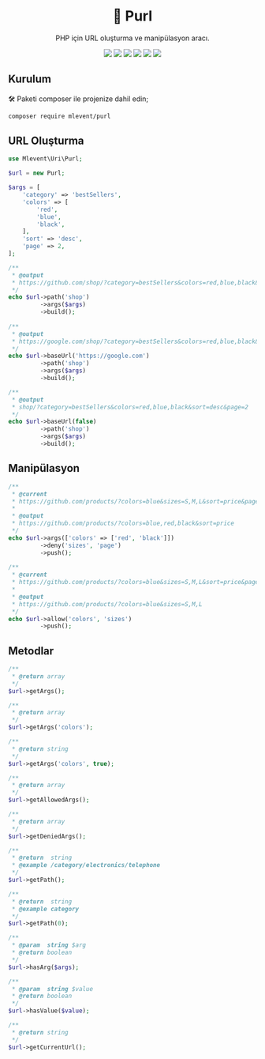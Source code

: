 <h1 align="center">🧾 Purl</h1>
<p align="center">PHP için URL oluşturma ve manipülasyon aracı.</p>

<p align="center">
<img src="https://img.shields.io/packagist/v/mlevent/purl?style=plastic"/>
<img src="https://img.shields.io/github/license/mlevent/purl?style=plastic"/>
<img src="https://img.shields.io/github/issues/mlevent/purl?style=plastic"/>
<img src="https://img.shields.io/github/last-commit/mlevent/purl?style=plastic"/>
<img src="https://img.shields.io/github/stars/mlevent/purl?style=plastic"/>
<img src="https://img.shields.io/github/forks/mlevent/purl?style=plastic"/>
</p>

## Kurulum

🛠️ Paketi composer ile projenize dahil edin;

```bash
composer require mlevent/purl
```

## URL Oluşturma

```php
use Mlevent\Uri\Purl;

$url = new Purl;

$args = [
    'category' => 'bestSellers', 
    'colors' => [
        'red', 
        'blue',
        'black',
    ], 
    'sort' => 'desc',
    'page' => 2,
];

/**
 * @output
 * https://github.com/shop/?category=bestSellers&colors=red,blue,black&sort=desc&page=2
 */
echo $url->path('shop')
         ->args($args)
         ->build();
         
/**
 * @output
 * https://google.com/shop/?category=bestSellers&colors=red,blue,black&sort=desc&page=2
 */
echo $url->baseUrl('https://google.com')
         ->path('shop')
         ->args($args)
         ->build();

/**
 * @output
 * shop/?category=bestSellers&colors=red,blue,black&sort=desc&page=2
 */
echo $url->baseUrl(false)
         ->path('shop')
         ->args($args)
         ->build();
```

## Manipülasyon

```php
/**
 * @current
 * https://github.com/products/?colors=blue&sizes=S,M,L&sort=price&page=2
 * 
 * @output
 * https://github.com/products/?colors=blue,red,black&sort=price
 */
echo $url->args(['colors' => ['red', 'black']])
         ->deny('sizes', 'page')
         ->push();
         
/**
 * @current
 * https://github.com/products/?colors=blue&sizes=S,M,L&sort=price&page=2
 * 
 * @output
 * https://github.com/products/?colors=blue&sizes=S,M,L
 */
echo $url->allow('colors', 'sizes')
         ->push();
```

## Metodlar

```php
/**
 * @return array
 */
$url->getArgs();

/**
 * @return array
 */
$url->getArgs('colors');

/**
 * @return string
 */
$url->getArgs('colors', true);

/**
 * @return array
 */
$url->getAllowedArgs();

/**
 * @return array
 */
$url->getDeniedArgs();

/**
 * @return  string
 * @example /category/electronics/telephone
 */
$url->getPath();

/**
 * @return  string
 * @example category
 */
$url->getPath(0);

/**
 * @param  string $arg
 * @return boolean
 */
$url->hasArg($args);

/**
 * @param  string $value
 * @return boolean
 */
$url->hasValue($value);

/**
 * @return string
 */
$url->getCurrentUrl();
```
